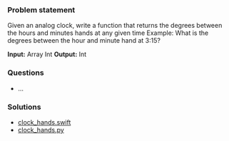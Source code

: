### Problem statement

Given an analog clock, write a function that returns the degrees between the hours and minutes hands at any given time
Example: What is the degrees between the hour and minute hand at 3:15?

**Input:** Array Int
**Output:** Int

### Questions
- ...

### Solutions
- [clock_hands.swift](clock_hands.swift)
- [clock_hands.py](clock_hands.py)

